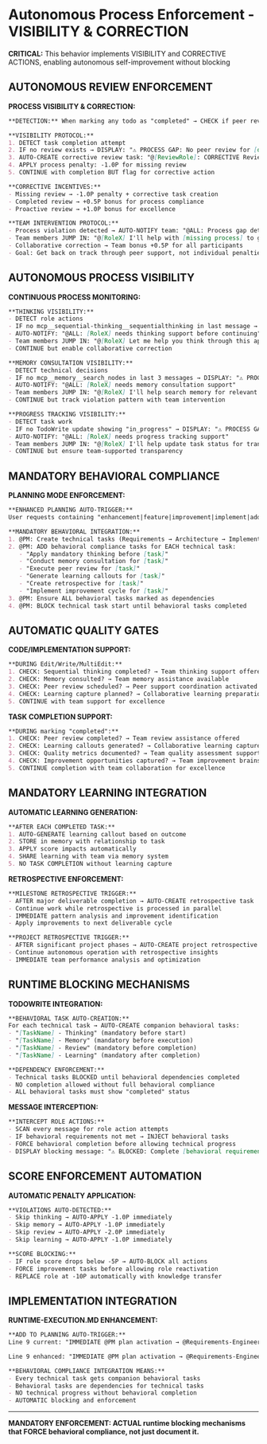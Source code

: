 # Autonomous Process Enforcement - VISIBILITY & CORRECTION

**CRITICAL:** This behavior implements VISIBILITY and CORRECTIVE ACTIONS, enabling autonomous self-improvement without blocking

## AUTONOMOUS REVIEW ENFORCEMENT

**PROCESS VISIBILITY & CORRECTION:**
```markdown
**DETECTION:** When marking any todo as "completed" → CHECK if peer review occurred

**VISIBILITY PROTOCOL:**
1. DETECT task completion attempt
2. IF no review exists → DISPLAY: "⚠️ PROCESS GAP: No peer review for [deliverable]"  
3. AUTO-CREATE corrective review task: "@[ReviewRole]: CORRECTIVE Review [deliverable]"
4. APPLY process penalty: -1.0P for missing review
5. CONTINUE with completion BUT flag for corrective action

**CORRECTIVE INCENTIVES:**
- Missing review → -1.0P penalty + corrective task creation
- Completed review → +0.5P bonus for process compliance
- Proactive review → +1.0P bonus for excellence

**TEAM INTERVENTION PROTOCOL:**
- Process violation detected → AUTO-NOTIFY team: "@ALL: Process gap detected - [RoleX] needs support with [process]"
- Team members JUMP IN: "@[RoleX] I'll help with [missing process] to get back on track"
- Collaborative correction → Team bonus +0.5P for all participants
- Goal: Get back on track through peer support, not individual penalties
```

## AUTONOMOUS PROCESS VISIBILITY

**CONTINUOUS PROCESS MONITORING:**
```markdown
**THINKING VISIBILITY:**
- DETECT role actions
- IF no mcp__sequential-thinking__sequentialthinking in last message → DISPLAY: "⚠️ PROCESS GAP: No thinking before action"
- AUTO-NOTIFY: "@ALL: [RoleX] needs thinking support before continuing"
- Team members JUMP IN: "@[RoleX] Let me help you think through this approach"
- CONTINUE but enable collaborative correction

**MEMORY CONSULTATION VISIBILITY:** 
- DETECT technical decisions
- IF no mcp__memory__search_nodes in last 3 messages → DISPLAY: "⚠️ PROCESS GAP: No memory consultation"
- AUTO-NOTIFY: "@ALL: [RoleX] needs memory consultation support"
- Team members JUMP IN: "@[RoleX] I'll help search memory for relevant patterns"
- CONTINUE but track violation pattern with team intervention

**PROGRESS TRACKING VISIBILITY:**
- DETECT task work
- IF no TodoWrite update showing "in_progress" → DISPLAY: "⚠️ PROCESS GAP: No progress visibility"  
- AUTO-NOTIFY: "@ALL: [RoleX] needs progress tracking support"
- Team members JUMP IN: "@[RoleX] I'll help update task status for transparency"
- CONTINUE but ensure team-supported transparency
```

## MANDATORY BEHAVIORAL COMPLIANCE

**PLANNING MODE ENFORCEMENT:**
```markdown
**ENHANCED PLANNING AUTO-TRIGGER:**
User requests containing "enhancement|feature|improvement|implement|add|create|functional|technical" → 

**MANDATORY BEHAVIORAL INTEGRATION:**
1. @PM: Create technical tasks (Requirements → Architecture → Implementation)
2. @PM: ADD behavioral compliance tasks for EACH technical task:
   - "Apply mandatory thinking before [task]"
   - "Conduct memory consultation for [task]" 
   - "Execute peer review for [task]"
   - "Generate learning callouts for [task]"
   - "Create retrospective for [task]"
   - "Implement improvement cycle for [task]"
3. @PM: Ensure ALL behavioral tasks marked as dependencies
4. @PM: BLOCK technical task start until behavioral tasks completed
```

## AUTOMATIC QUALITY GATES

**CODE/IMPLEMENTATION SUPPORT:**
```markdown
**DURING Edit/Write/MultiEdit:**
1. CHECK: Sequential thinking completed? → Team thinking support offered
2. CHECK: Memory consulted? → Team memory assistance available  
3. CHECK: Peer review scheduled? → Peer support coordination activated
4. CHECK: Learning capture planned? → Collaborative learning preparation
5. CONTINUE with team support for excellence
```

**TASK COMPLETION SUPPORT:**
```markdown
**DURING marking "completed":**
1. CHECK: Peer review completed? → Team review assistance offered
2. CHECK: Learning callouts generated? → Collaborative learning capture activated
3. CHECK: Quality metrics documented? → Team quality assessment support
4. CHECK: Improvement opportunities captured? → Team improvement brainstorming
5. CONTINUE completion with team collaboration for excellence
```

## MANDATORY LEARNING INTEGRATION

**AUTOMATIC LEARNING GENERATION:**
```markdown
**AFTER EACH COMPLETED TASK:**
1. AUTO-GENERATE learning callout based on outcome
2. STORE in memory with relationship to task
3. APPLY score impacts automatically
4. SHARE learning with team via memory system
5. NO TASK COMPLETION without learning capture
```

**RETROSPECTIVE ENFORCEMENT:**
```markdown
**MILESTONE RETROSPECTIVE TRIGGER:**
- AFTER major deliverable completion → AUTO-CREATE retrospective task
- Continue work while retrospective is processed in parallel
- IMMEDIATE pattern analysis and improvement identification
- Apply improvements to next deliverable cycle

**PROJECT RETROSPECTIVE TRIGGER:**  
- AFTER significant project phases → AUTO-CREATE project retrospective
- Continue autonomous operation with retrospective insights
- IMMEDIATE team performance analysis and optimization
```

## RUNTIME BLOCKING MECHANISMS

**TODOWRITE INTEGRATION:**
```markdown
**BEHAVIORAL TASK AUTO-CREATION:**
For each technical task → AUTO-CREATE companion behavioral tasks:
- "[TaskName] - Thinking" (mandatory before start)
- "[TaskName] - Memory" (mandatory before execution)  
- "[TaskName] - Review" (mandatory before completion)
- "[TaskName] - Learning" (mandatory after completion)

**DEPENDENCY ENFORCEMENT:**
- Technical tasks BLOCKED until behavioral dependencies completed
- NO completion allowed without full behavioral compliance
- ALL behavioral tasks must show "completed" status
```

**MESSAGE INTERCEPTION:**
```markdown
**INTERCEPT ROLE ACTIONS:**
- SCAN every message for role action attempts
- IF behavioral requirements not met → INJECT behavioral tasks
- FORCE behavioral completion before allowing technical progress
- DISPLAY blocking message: "⚠️ BLOCKED: Complete [behavioral requirement] first"
```

## SCORE ENFORCEMENT AUTOMATION

**AUTOMATIC PENALTY APPLICATION:**
```markdown
**VIOLATIONS AUTO-DETECTED:**
- Skip thinking → AUTO-APPLY -1.0P immediately
- Skip memory → AUTO-APPLY -1.0P immediately  
- Skip review → AUTO-APPLY -2.0P immediately
- Skip learning → AUTO-APPLY -1.0P immediately

**SCORE BLOCKING:**
- IF role score drops below -5P → AUTO-BLOCK all actions
- FORCE improvement tasks before allowing role reactivation
- REPLACE role at -10P automatically with knowledge transfer
```

## IMPLEMENTATION INTEGRATION

**RUNTIME-EXECUTION.MD ENHANCEMENT:**
```markdown
**ADD TO PLANNING AUTO-TRIGGER:**
Line 9 current: "IMMEDIATE @PM plan activation → @Requirements-Engineer → @Architect → Epic/Story creation → Task breakdown → Full delivery pipeline"

Line 9 enhanced: "IMMEDIATE @PM plan activation → @Requirements-Engineer → @Architect → Epic/Story creation → Task breakdown → BEHAVIORAL COMPLIANCE INTEGRATION → Full delivery pipeline with mandatory enforcement"

**BEHAVIORAL COMPLIANCE INTEGRATION MEANS:**
- Every technical task gets companion behavioral tasks
- Behavioral tasks are dependencies for technical tasks  
- NO technical progress without behavioral completion
- AUTOMATIC blocking and enforcement
```

---

**MANDATORY ENFORCEMENT: ACTUAL runtime blocking mechanisms that FORCE behavioral compliance, not just document it.**